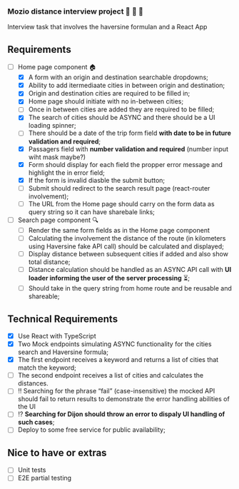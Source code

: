 ### Mozio distance interview project :car: :taxi: :bus:

Interview task that involves the haversine formulan and a React App

## Requirements

-   [ ] Home page component :house:
    -   [x] A form with an origin and destination searchable dropdowns;
    -   [x] Ability to add itermediaate cities in between origin and destination;
    -   [x] Origin and destination cities are required to be filled in;
    -   [x] Home page should initiate with no in-between cities;
    -   [ ] Once in between cities are added they are required to be filled;
    -   [x] The search of cities should be ASYNC and there should be a UI loading spinner;
    -   [ ] There should be a date of the trip form field **with date to be in future validation and required**;
    -   [x] Passagers field with **number validation and required** (number input wiht mask maybe?)
    -   [x] Form should display for each field the propper error message and highlight the in error field;
    -   [x] If the form is invalid diasble the submit button;
    -   [ ] Submit should redirect to the search result page (react-router involvement);
    -   [ ] The URL from the Home page should carry on the form data as query string so it can have sharebale links;
-   [ ] Search page component :mag:
    -   [ ] Render the same form fields as in the Home page component
    -   [ ] Calculating the involvement the distance of the route (in kilometers using Haversine fake API call) should be calculated and displayed;
    -   [ ] Display distance between subsequent cities if added and also show total distance;
    -   [ ] Distance calculation should be handled as an ASYNC API call with **UI loader informing the user of the server processing** :hourglass_flowing_sand:;
    -   [ ] Should take in the query string from home route and be reusable and shareable;

## Technical Requirements

-   [x] Use React with TypeScript
-   [x] Two Mock endpoints simulating ASYNC functionality for the cities search and Haversine formula;
-   [x] The first endpoint receives a keyword and returns a list of cities that match the keyword;
-   [ ] The second endpoint receives a list of cities and calculates the distances.
-   [ ] :bangbang: Searching for the phrase “fail” (case-insensitive) the mocked API should fail to return results to demonstrate the error handling abilities of the UI
-   [ ] :interrobang: **Searching for Dijon should throw an error to dispaly UI handling of such cases**;
-   [ ] Deploy to some free service for public availability;

## Nice to have or extras

-   [ ] Unit tests
-   [ ] E2E partial testing
